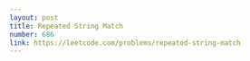 ```yaml
---
layout: post
title: Repeated String Match
number: 686
link: https://leetcode.com/problems/repeated-string-match
---
```


